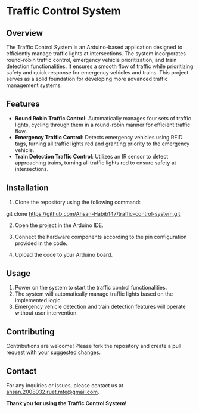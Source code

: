 # Traffic Control System

## Overview

The Traffic Control System is an Arduino-based application designed to efficiently manage traffic lights at intersections. The system incorporates round-robin traffic control, emergency vehicle prioritization, and train detection functionalities. It ensures a smooth flow of traffic while prioritizing safety and quick response for emergency vehicles and trains. This project serves as a solid foundation for developing more advanced traffic management systems.

## Features

- **Round Robin Traffic Control**: Automatically manages four sets of traffic lights, cycling through them in a round-robin manner for efficient traffic flow.
- **Emergency Traffic Control**: Detects emergency vehicles using RFID tags, turning all traffic lights red and granting priority to the emergency vehicle.
- **Train Detection Traffic Control**: Utilizes an IR sensor to detect approaching trains, turning all traffic lights red to ensure safety at intersections.

## Installation

1. Clone the repository using the following command: 

git clone https://github.com/Ahsan-Habib147/traffic-control-system.git

2. Open the project in the Arduino IDE.

3. Connect the hardware components according to the pin configuration provided in the code.

4. Upload the code to your Arduino board.

## Usage

1. Power on the system to start the traffic control functionalities.
2. The system will automatically manage traffic lights based on the implemented logic.
3. Emergency vehicle detection and train detection features will operate without user intervention.

## Contributing

Contributions are welcome! Please fork the repository and create a pull request with your suggested changes.

## Contact

For any inquiries or issues, please contact us at [ahsan.2008032.ruet.mte@gmail.com](mailto:ahsan.2008032.ruet.mte@gmail.com).

**Thank you for using the Traffic Control System!**
